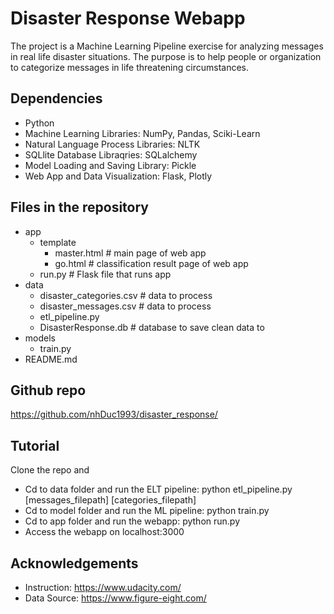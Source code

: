 # Disaster Response Webapp

The project is a Machine Learning Pipeline exercise for analyzing messages in real life disaster situations. The purpose is to help people or organization to categorize messages in life threatening circumstances.

## Dependencies
- Python
- Machine Learning Libraries: NumPy, Pandas, Sciki-Learn
- Natural Language Process Libraries: NLTK
- SQLlite Database Libraqries: SQLalchemy
- Model Loading and Saving Library: Pickle
- Web App and Data Visualization: Flask, Plotly

## Files in the repository

- app
  - template
    - master.html # main page of web app
    - go.html # classification result page of web app
  - run.py # Flask file that runs app
- data
  - disaster_categories.csv # data to process
  - disaster_messages.csv # data to process
  - etl_pipeline.py
  - DisasterResponse.db # database to save clean data to
- models
  - train.py
- README.md

## Github repo
https://github.com/nhDuc1993/disaster_response/

## Tutorial
Clone the repo and
- Cd to data folder and run the ELT pipeline: python etl_pipeline.py [messages_filepath] [categories_filepath] 
- Cd to model folder and run the ML pipeline: python train.py
- Cd to app folder and run the webapp: python run.py
- Access the webapp on localhost:3000

## Acknowledgements
- Instruction: https://www.udacity.com/
- Data Source: https://www.figure-eight.com/
